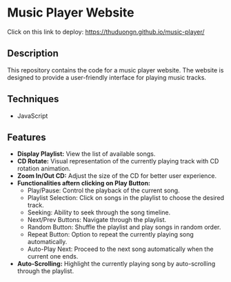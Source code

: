 # Music Player Website
Click on this link to deploy: https://thuduongn.github.io/music-player/

## Description
This repository contains the code for a music player website. The website is designed to provide a user-friendly interface for playing music tracks.

## Techniques
- JavaScript

## Features
- **Display Playlist:** View the list of available songs.
- **CD Rotate:** Visual representation of the currently playing track with CD rotation animation.
- **Zoom In/Out CD:** Adjust the size of the CD for better user experience.
- **Functionalities aftern clicking on Play Button:**
  - Play/Pause: Control the playback of the current song.
  - Playlist Selection: Click on songs in the playlist to choose the desired track.
  - Seeking: Ability to seek through the song timeline.
  - Next/Prev Buttons: Navigate through the playlist.
  - Random Button: Shuffle the playlist and play songs in random order.
  - Repeat Button: Option to repeat the currently playing song automatically.
  - Auto-Play Next: Proceed to the next song automatically when the current one ends.
- **Auto-Scrolling:** Highlight the currently playing song by auto-scrolling through the playlist.
